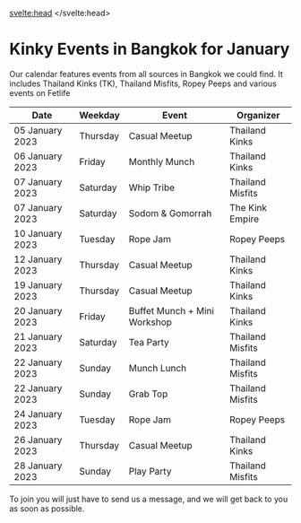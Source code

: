 <script lang="ts">
  import Contact from '$lib/Contact.svelte';
</script>

<svelte:head>
	<title>Kinky Events in Bangkok</title>
	<meta name="description" content="All kinky events for this month in Bangkok including all other communities" />
</svelte:head>

# Kinky Events in Bangkok for January

Our calendar features events from all sources in Bangkok we could find.
It includes Thailand Kinks (TK), Thailand Misfits, Ropey Peeps and various events on Fetlife

| Date | Weekday | Event | Organizer |
| ----------- | ----------- | ----------- | ----------- |
| 05 January 2023 | Thursday | Casual Meetup | Thailand Kinks |
| 06 January 2023 | Friday | Monthly Munch | Thailand Kinks |
| 07 January 2023 | Saturday | Whip Tribe | Thailand Misfits |
| 07 January 2023 | Saturday | Sodom & Gomorrah | The Kink Empire |
| 10 January 2023 | Tuesday | Rope Jam | Ropey Peeps |
| 12 January 2023 | Thursday | Casual Meetup | Thailand Kinks |
| 19 January 2023 | Thursday | Casual Meetup | Thailand Kinks |
| 20 January 2023 | Friday | Buffet Munch + Mini Workshop | Thailand Kinks |
| 21 January 2023 | Saturday | Tea Party | Thailand Misfits |
| 22 January 2023 | Sunday | Munch Lunch | Thailand Misfits |
| 22 January 2023 | Sunday | Grab Top | Thailand Misfits |
| 24 January 2023 | Tuesday | Rope Jam | Ropey Peeps |
| 26 January 2023 | Thursday | Casual Meetup | Thailand Kinks |
| 28 January 2023 | Sunday | Play Party | Thailand Misfits |


To join you will just have to send us a message, and we will get back to you as soon as possible.

<Contact />